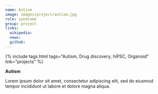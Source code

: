 ```yaml
---
name: Autism
image: images/project/autism.jpg
role: syndrome
group: project
links:
  wikipedia:
  news:
  github:
---
```


{%
  include tags.html
  tags="Autism, Drug discovery, hiPSC, Organoid"
  link="projects"
%}

<strong>Autism</strong>

Lorem ipsum dolor sit amet, consectetur adipiscing elit, sed do eiusmod tempor incididunt ut labore et dolore magna aliqua.
